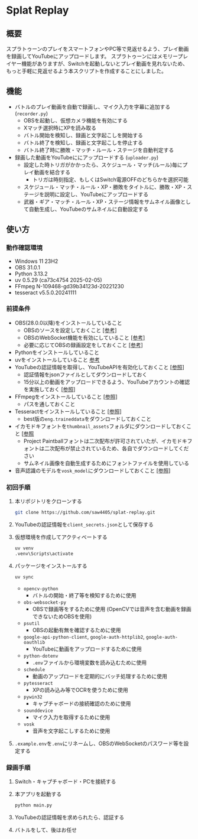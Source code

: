 # Splat Replay

## 概要

スプラトゥーンのプレイをスマートフォンやPC等で見返せるよう、プレイ動画を録画してYouTubeにアップロードします。
スプラトゥーンにはメモリープレイヤー機能がありますが、Switchを起動しないとプレイ動画を見れないため、もっと手軽に見返せるよう本スクリプトを作成することにしました。

## 機能

* バトルのプレイ動画を自動で録画し、マイク入力を字幕に追加する (`recorder.py`)
  * OBSを起動し、仮想カメラ機能を有効にする
  * Xマッチ選択時にXPを読み取る
  * バトル開始を検知し、録画と文字起こしを開始する
  * バトル終了を検知し、録画と文字起こしを停止する
  * バトル終了時に勝敗・マッチ・ルール・ステージを自動判定する
* 録画した動画をYouTubeににアップロードする (`uploader.py`)
  * 設定した時トリガがかかったら、スケジュール・マッチ(ルール)毎にプレイ動画を結合する
    * トリガは時刻指定、もしくはSwitch電源OFFのどちらかを選択可能
  * スケジュール・マッチ・ルール・XP・勝敗をタイトルに、勝敗・XP・ステージを説明に設定し、YouTubeにアップロードする
  * 武器・ギア・マッチ・ルール・XP・ステージ情報をサムネイル画像として自動生成し、YouTubeのサムネイルに自動設定する

## 使い方

### 動作確認環境

* Windows 11 23H2
* OBS 31.0.1
* Python 3.13.2
* uv 0.5.29 (ca73c4754 2025-02-05)
* FFmpeg N-109468-gd39b34123d-20221230
* tesseract v5.5.0.20241111

### 前提条件

* OBS(28.0.0以降)をインストールしていること
  * OBSのソースを設定しておくこと [[参考]](https://dc.wondershare.jp/recorder-review/how-to-use-obs-and-capture-board.html)
  * OBSのWebSocket機能を有効にしていること [[参考]](https://note.com/213414/n/nd9981ad5bb19)
  * 必要に応じてOBSの録画設定をしておくこと [[参考]](https://obsproject.com/kb/standard-recording-output-guide)
* Pythonをインストールしていること
* uvをインストールしていること [参考](https://docs.astral.sh/uv/getting-started/installation/#installation-methods)
* YouTubeの認証情報を取得し、YouTubeAPIを有効化しておくこと [[参照]](https://qiita.com/ny7760/items/5a728fd9e7b40588237c)
  * 認証情報をjsonファイルとしてダウンロードしておく
  * 15分以上の動画をアップロードできるよう、YouTubeアカウントの確認を実施しておく [[参照]](https://www.howtonote.jp/youtube/movie/index4.html#google_vignette)
* FFmpegをインストールしていること [[参照]](https://taziku.co.jp/blog/windows-ffmpeg)
  * パスを通しておくこと
* Tesseractをインストールしていること [[参照]](https://qiita.com/ku_a_i/items/93fdbd75edacb34ec610)
  * best版の`eng.traineddata`をダウンロードしておくこと
* イカモドキフォントを`thumbnail_assets`フォルダにダウンロードしておくこと [[参照](https://web.archive.org/web/20150906013956/http://aramugi.com/?page_id=807)
  * Project Paintballフォントは二次配布が許可されていたが、イカモドキフォントは二次配布が禁止されているため、各自でダウンロードしてください
  * サムネイル画像を自動生成するためにフォントファイルを使用している
* 音声認識のモデルを`vosk_model`にダウンロードしておくこと [[参照]](https://alphacephei.com/vosk/models)


### 初回手順

1. 本リポジトリをクローンする
    ```bash
    git clone https://github.com/saw4405/splat-replay.git
    ```

2. YouTubeの認証情報を`client_secrets.json`として保存する

3. 仮想環境を作成してアクティベートする
    ```bash
    uv venv
    .venv\Scripts\activate
    ```
    
4. パッケージをインストールする

    ```bash
    uv sync
    ```

    * `opencv-python`
        * バトルの開始・終了等を検知するために使用
    * `obs-websocket-py`
        * OBSで録画等をするために使用 (OpenCVでは音声を含む動画を録画できないためOBSを使用)
    * `psutil`
        * OBSの起動有無を確認するために使用
    * `google-api-python-client`, `google-auth-httplib2`, `google-auth-oauthlib`
        * YouTubeに動画をアップロードするために使用
    * `python-dotenv`
        * `.env`ファイルから環境変数を読み込むために使用
    * `schedule`
        * 動画のアップロードを定期的にバッチ処理するために使用
    * `pytesseract`
        * XPの読み込み等でOCRを使うために使用
    * `pywin32`
        * キャプチャボードの接続確認のために使用
    * `sounddevice`
        * マイク入力を取得するために使用
    * `vosk`
        * 音声を文字起こしするために使用

5. `.example.env`を`.env`にリネームし、OBSのWebSocketのパスワード等を設定する


### 録画手順

1. Switch・キャプチャボード・PCを接続する

2. 本アプリを起動する

    ```bash
    python main.py
    ```

3. YouTubeの認証情報を求められたら、認証する

4. バトルをして、後はお任せ
